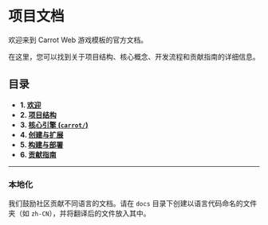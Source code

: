 # 项目文档

欢迎来到 Carrot Web 游戏模板的官方文档。

在这里，您可以找到关于项目结构、核心概念、开发流程和贡献指南的详细信息。

## 目录

*   **1. [欢迎](./01-introduction.md)**
*   **2. [项目结构](./02-project-structure.md)**
*   **3. [核心引擎 (`carrot/`)](./03-core-engine.md)**
*   **4. [创建与扩展](./04-creation-and-extension.md)**
*   **5. [构建与部署](./05-build-and-deploy.md)**
*   **6. [贡献指南](./06-contributing.md)**

---

### 本地化

我们鼓励社区贡献不同语言的文档。请在 `docs` 目录下创建以语言代码命名的文件夹（如 `zh-CN`），并将翻译后的文件放入其中。 